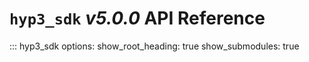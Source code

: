 # `hyp3_sdk` *v5.0.0* API Reference

::: hyp3_sdk
    options:
        show_root_heading: true
        show_submodules: true
